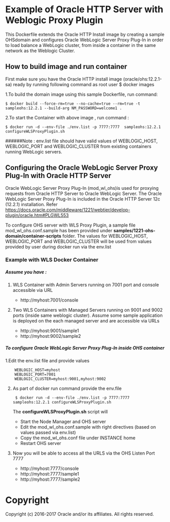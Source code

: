 Example of Oracle HTTP Server with Weblogic Proxy Plugin
===============
This Dockerfile extends the Oracle HTTP Install image by creating a sample OHSdomain and configures Oracle WebLogic Server Proxy Plug-In  in order to load balance a WebLogic cluster, from inside a container in the same network as the Weblogic Cluster.

## How to build image and run container
First make sure you have the Oracle HTTP install image (oracle/ohs:12.2.1-sa) ready by running following command as root user
$ docker images

1.To build the domain image using this sample Dockerfile, run command:

    $ docker build --force-rm=true --no-cache=true --rm=true -t sampleohs:12.2.1 --build-arg NM_PASSWORD=welcome1 .

2.To start the Container with above image , run command :

    $ docker run -d --env-file ./env.list -p 7777:7777  sampleohs:12.2.1 configureWLSProxyPlugin.sh

 ######Note : env.list file should have valid values of WEBLOGIC_HOST, WEBLOGIC_PORT and WEBLOGIC_CLUSTER from existing containers running WebLogic servers.

## Configuring the Oracle WebLogic Server Proxy Plug-In with Oracle HTTP Server
Oracle WebLogic Server Proxy Plug-In (mod_wl_ohs)is used for proxying requests from Oracle HTTP Server to Oracle WebLogic Server.
The Oracle WebLogic Server Proxy Plug-In is included in the Oracle HTTP Server 12c (12.2.1) installation.
Refer https://docs.oracle.com/middleware/1221/webtier/develop-plugin/oracle.htm#PLGWL553

To configure OHS server with WLS Proxy Plugin, a sample file mod_wl_ohs.conf.sample has been provided under **samples/1221-ohs-domain/container-scripts** folder.
The values for WEBLOGIC_HOST, WEBLOGIC_PORT and WEBLOGIC_CLUSTER will be used from values provided by user during docker run via the env.list

### Example with WLS Docker Container

##### Assume you have :

1. WLS Container with Admin Servers running on 7001 port and console accessible via URL
   - http://myhost:7001/console

2. Two WLS Containers with Managed Servers running on 9001 and 9002 ports (inside same weblogic cluster).
   Assume some sample application is deployed on the each managed server and are accessible via URLs
   - http://myhost:9001/sample1
   - http://myhost:9002/sample2

##### To configure Oracle WebLogic Server Proxy Plug-In inside OHS container

1.Edit the env.list file and provide values

        WEBLOGIC_HOST=myhost
        WEBLOGIC_PORT=7001
        WEBLOGIC_CLUSTER=myhost:9001,myhost:9002

2. As part of docker run command provide the env.file

        $ docker run -d --env-file ./env.list -p 7777:7777  sampleohs:12.2.1 configureWLSProxyPlugin.sh

   The **configureWLSProxyPlugin.sh** script will
   - Start the Node Manager and OHS server
   - Edit the mod_wl_ohs.conf.sample with right directives (based on values passed via env.list)
   - Copy the mod_wl_ohs.conf file under INSTANCE home
   - Restart OHS server

3. Now you will be able to access all the URLS via the OHS Listen Port 7777
    - http://myhost:7777/console
    - http://myhost:7777/sample1
    - http://myhost:7777/sample2

# Copyright
Copyright (c) 2016-2017 Oracle and/or its affiliates. All rights reserved.